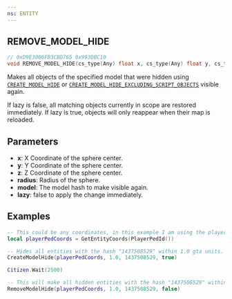 ```yaml
---
ns: ENTITY
---
```

## REMOVE_MODEL_HIDE

```c
// 0xD9E3006FB3CBD765 0x993DBC10
void REMOVE_MODEL_HIDE(cs_type(Any) float x, cs_type(Any) float y, cs_type(Any) float z, cs_type(Any) float radius, cs_type(Any) Hash model, cs_type(Any) BOOL lazy);
```

Makes all objects of the specified model that were hidden using [`CREATE_MODEL_HIDE`](#_0x8A97BCA30A0CE478) or [`CREATE_MODEL_HIDE_EXCLUDING_SCRIPT_OBJECTS`](#_0x3A52AE588830BF7F) visible again.

If lazy is false, all matching objects currently in scope are restored immediately.
If lazy is true, objects will only reappear when their map is reloaded.


## Parameters
* **x**: X Coordinate of the sphere center.
* **y**: Y Coordinate of the sphere center.
* **z**: Z Coordinate of the sphere center.
* **radius**: Radius of the sphere.
* **model**: The model hash to make visible again.
* **lazy**: false to apply the change immediately.

## Examples
```lua
-- This could be any coordinates, in this example I am using the players ped coordinates
local playerPedCoords = GetEntityCoords(PlayerPedId())

-- Hides all entities with the hash "1437508529" within 1.0 gta units.
CreateModelHide(playerPedCoords, 1.0, 1437508529, true)

Citizen.Wait(2500)

-- This will make all hidden entities with the hash "1437508529" within 1.0 gta units visible.
RemoveModelHide(playerPedCoords, 1.0, 1437508529, false)
```
